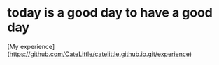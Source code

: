 # today is a good day to have a good day

[My experience] (https://github.com/CateLittle/catelittle.github.io.git/experience)
